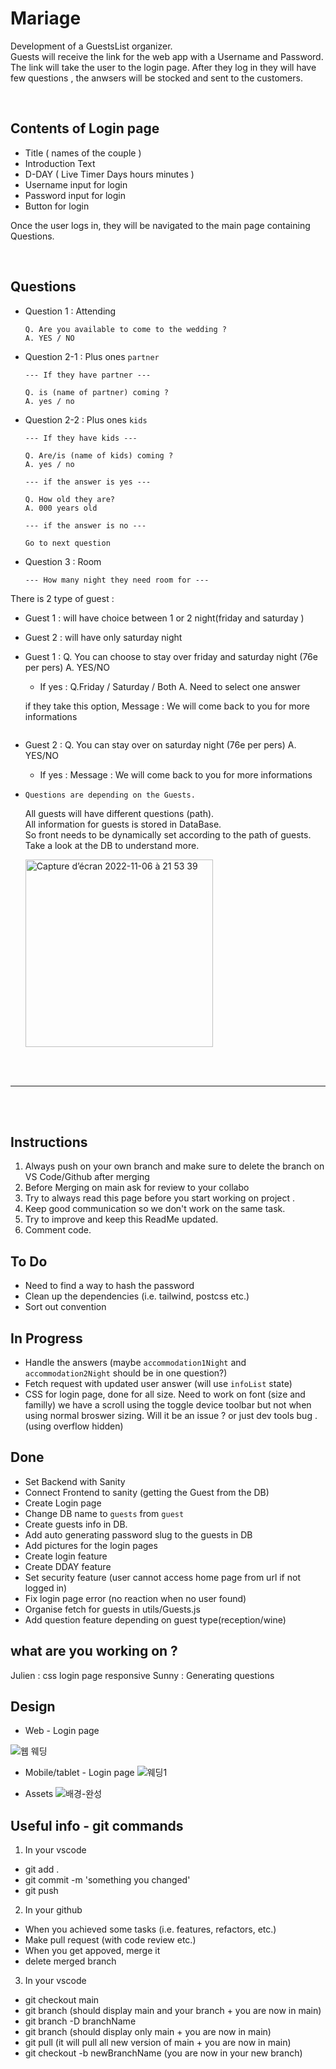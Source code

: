 # Mariage

Development of a GuestsList organizer.  
Guests will receive the link for the web app with a Username and Password.  
The link will take the user to the login page.
After they log in they will have few questions , the anwsers will be stocked and sent to the customers.

<br>

## Contents of Login page

- Title ( names of the couple )
- Introduction Text
- D-DAY ( Live Timer Days hours minutes )
- Username input for login
- Password input for login
- Button for login

Once the user logs in, they will be navigated to the main page containing Questions.

<br>

## Questions

- Question 1 : Attending

  ```
  Q. Are you available to come to the wedding ?
  A. YES / NO
  ```

- Question 2-1 : Plus ones `partner`

  ```
  --- If they have partner ---

  Q. is (name of partner) coming ?
  A. yes / no
  ```

- Question 2-2 : Plus ones `kids`

  ```
  --- If they have kids ---

  Q. Are/is (name of kids) coming ?
  A. yes / no

  --- if the answer is yes ---

  Q. How old they are?
  A. 000 years old

  --- if the answer is no ---

  Go to next question
  ```

- Question 3 : Room

  ```
  --- How many night they need room for ---

There is 2 type of guest : 
- Guest 1 : will have choice between 1 or 2 night(friday and saturday )
- Guest 2 : will have only saturday night 

- Guest 1 : 
  Q. You can choose to stay over friday and saturday night (76e per pers)
  A. YES/NO 
  - If yes : 
  Q.Friday / Saturday / Both 
  A. Need to select one answer 

  if they take this option, Message : We will come back to you for more informations
  ```
- Guest 2 : 
Q. You can stay over on saturday night (76e per pers)
A. YES/NO
  - If yes : Message : We will come back to you for more informations 
  

- `Questions are depending on the Guests.`

  All guests will have different questions (path).<br>
  All information for guests is stored in DataBase.<br>
  So front needs to be dynamically set according to the path of guests. <br>
  Take a look at the DB to understand more.

  <img height="300" alt="Capture d’écran 2022-11-06 à 21 53 39" src="https://user-images.githubusercontent.com/104718280/200194691-d01dc231-bdc4-48f8-a402-afb85a62b782.png">

<br>
<br>

---

<br>
<br>

## Instructions

1. Always push on your own branch and make sure to delete the branch on VS Code/Github after merging
2. Before Merging on main ask for review to your collabo
3. Try to always read this page before you start working on project .
4. Keep good communication so we don't work on the same task.
5. Try to improve and keep this ReadMe updated.
6. Comment code.

## To Do

- Need to find a way to hash the password
- Clean up the dependencies (i.e. tailwind, postcss etc.)
- Sort out convention

## In Progress

- Handle the answers (maybe `accommodation1Night` and `accommodation2Night` should be in one question?)
- Fetch request with updated user answer (will use `infoList` state)
- CSS for login page, done for all size. Need to work on font (size and familly)
  we have a scroll using the toggle device toolbar but not when using normal broswer sizing. Will it be an issue ? or just dev tools bug .(using overflow hidden)

## Done

- Set Backend with Sanity
- Connect Frontend to sanity (getting the Guest from the DB)
- Create Login page
- Change DB name to `guests` from `guest`
- Create guests info in DB.
- Add auto generating password slug to the guests in DB
- Add pictures for the login pages
- Create login feature
- Create DDAY feature
- Set security feature (user cannot access home page from url if not logged in)
- Fix login page error (no reaction when no user found)
- Organise fetch for guests in utils/Guests.js
- Add question feature depending on guest type(reception/wine)

## what are you working on ?

Julien : css login page responsive
Sunny : Generating questions

## Design

- Web - Login page

![웹 웨딩](https://user-images.githubusercontent.com/104718280/201543537-663d94ec-d99f-415a-9599-8fb86625f213.png)


- Mobile/tablet - Login page
![웨딩1](https://user-images.githubusercontent.com/104718280/201543569-578cead5-0d0c-4e0d-9786-9fea41c5f8e6.png)

- Assets
![배경-완성](https://user-images.githubusercontent.com/104718280/201543594-0db8a7a0-0e8f-42f6-8cc4-e34760e0bd0a.png)


## Useful info - git commands

1. <PUSH> In your vscode

- git add .
- git commit -m 'something you changed'
- git push

2. <MERGE> In your github

- When you achieved some tasks (i.e. features, refactors, etc.)
- Make pull request (with code review etc.)
- When you get appoved, merge it
- delete merged branch

3. <DELETE AND START AGAIN> In your vscode

- git checkout main
- git branch (should display main and your branch + you are now in main)
- git branch -D branchName
- git branch (should display only main + you are now in main)
- git pull (it will pull all new version of main + you are now in main)
- git checkout -b newBranchName (you are now in your new branch)
